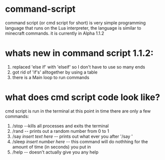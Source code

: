 # command-script
command script (or cmd script for short) is very simple programming language that runs on the Lua interpreter, the language is similar to minecraft commands. it is currently in Alpha 1.1.2

# whats new in command script 1.1.2:
1. replaced 'else if' with 'elseif' so I don't have to use so many ends
2. got rid of 'if's' alltogether by using a table
3. there is a Main loop to run commands

# what does cmd script code look like?
cmd script is run in the terminal at this point in time there are only a few commands:

1. /stop --kills all processes and exits the terminal
2. /rand -- prints out a random number from 0 to 1 
3. /say *insert text here* -- prints out what ever you after '/say '
4. /sleep *insert number here* -- this command will do nothhing for the amount of time (in seconds) you put in
5. /help -- doesn't actually give you any help
